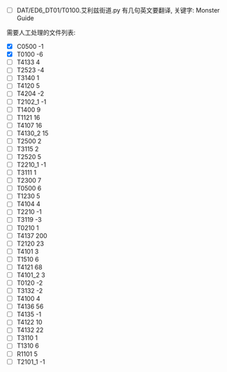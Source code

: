 - [ ]  DAT/ED6_DT01/T0100.艾利兹街道.py 有几句英文要翻译, 关键字: Monster Guide

需要人工处理的文件列表:

- [x] C0500      -1
- [x] T0100      -6
- [ ] T4133      4
- [ ] T2523      -4
- [ ] T3140      1
- [ ] T4120      5
- [ ] T4204      -2
- [ ] T2102_1    -1
- [ ] T1400      9
- [ ] T1121      16
- [ ] T4107      16
- [ ] T4130_2    15
- [ ] T2500      2
- [ ] T3115      2
- [ ] T2520      5
- [ ] T2210_1    -1
- [ ] T3111      1
- [ ] T2300      7
- [ ] T0500      6
- [ ] T1230      5
- [ ] T4104      4
- [ ] T2210      -1
- [ ] T3119      -3
- [ ] T0210      1
- [ ] T4137      200
- [ ] T2120      23
- [ ] T4101      3
- [ ] T1510      6
- [ ] T4121      68
- [ ] T4101_2    3
- [ ] T0120      -2
- [ ] T3132      -2
- [ ] T4100      4
- [ ] T4136      56
- [ ] T4135      -1
- [ ] T4122      10
- [ ] T4132      22
- [ ] T3110      1
- [ ] T1310      6
- [ ] R1101      5
- [ ] T2101_1    -1
